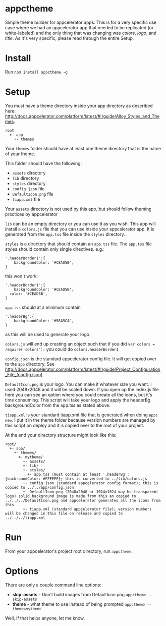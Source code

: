 # appctheme
Simple theme builder for appcelerator apps. This is for a very specific use case where we had an appcelerator app that needed to be replicated (or white-labeled) and the only thing that was changing was *colors*, *logo*, and *title*. As it's very specific, please read through the entire Setup.

# Install
Run `npm install appctheme -g`

# Setup
You must have a theme directory inside your app directory as described here: http://docs.appcelerator.com/platform/latest/#!/guide/Alloy_Styles_and_Themes.
```
root
  +- app
    +- themes
```

Your `themes` folder should have at least one theme directory that is the name of your theme.

This folder should have the following:
- `assets` directory
- `lib` directory
- `styles` directory
- `config.json` file
- `DefaultIcon.png` file
- `tiapp.xml` file

Your `assets` directory is not used by this app, but should follow theming practices by appcelerator

`lib` can be an empty directory or you can use it as you wish. This app will install a `colors.js` file that you can use inside your appcelerator app. It is generated from the `app.tss` file inside the `styles` directory.

`styles` is a directory that should contain an `app.tss` file. The `app.tss` file styles should contain only single directives. e.g.:
```
'.headerBorder1':{
	backgroundColor: '#CEAD5B',
}
```
this won't work:
```
'.headerBorder1':{
	backgroundColor: '#CEAD5B',
  color: '#CEAD5B',
}
```

`app.tss` should at a minimum contain
```
'.headerBg':{
	backgroundColor: '#58A5C4',
}
```
as this will be used to generate your logo.

`colors.js` will end up creating an object such that if you did `var colors = require('colors');` you could do `colors.headerBorder1`

`config.json` is the standard appcelerator config file. It will get copied over to the `app` directory. See http://docs.appcelerator.com/platform/latest/#!/guide/Project_Configuration_File_(config.json)

`DefaultIcon.png` is your logo. You can make it whatever size you want. I used 2048x2048 and it will be scaled down. If you open up the index.js file here you can see an option where you could create all the icons, but it's time consuming. This script will take your logo and apply the headerBg backgroundColor from the app.tss as stated above.

`tiapp.xml` is your standard tiapp.xml file that is generated when doing `appc new`. I put it in the theme folder because version numbers are managed by this script on deploy and it is copied over to the root of your project.

At the end your directory structure might look like this:
```
root/
  +- app/
    +- themes/
      +- mytheme/
        +- assets/
        +- lib/
        +- styles/
          +- app.tss (must contain at least '.headerBg':{backroundColor: #FFFFFF}; this is converted to ../lib/colors.js
        +- config.json (standard appcelerator config format); this is copied to ../../app/config.json
        +- DefaultIcon.png (2048x2048 or 1024x1024 may be transparent logo) solid background image is made from this an copied to ../../../DefaultIcon.png and appcelerator generates all the icons from this
        +- tiapp.xml (standard appcelerator file); version numbers will be changed in this file on release and copied to ../../../tiapp.xml
```

# Run
From your appcelerator's project root directory, run `appctheme`.

# Options
There are only a couple command line options:
- **skip-assets** - Don't build images from DefaultIcon.png `appctheme --skip-assets`
- **theme** - what theme to use instead of being prompted `appctheme --theme=mytheme`

Well, if that helps anyone, let me know.
